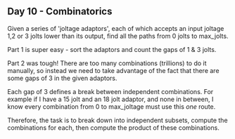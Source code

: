 Day 10 - Combinatorics
----

Given a series of 'joltage adaptors', each of which accepts an input joltage 1,2 or 3 jolts lower than its output, find all the paths from 0 jolts to max_jolts.

Part 1 is super easy - sort the adaptors and count the gaps of 1 & 3 jolts.

Part 2 was tough! There are too many combinations (trillions) to do it manually, so instead we need to take advantage of the fact that there are some gaps of 3 in the given adaptors.

Each gap of 3 defines a break between independent combinations. For example if I have a 15 jolt and an 18 jolt adaptor, and none in between, I know every combination from 0 to max_joltage must use this *one* route.

Therefore, the task is to break down into independent subsets, compute the combinations for each, then compute the product of these combinations.